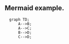 

## Mermaid example.


```mermaid
  graph TD;
      A-->B;
      A-->C;
      B-->D;
      C-->D;
```

